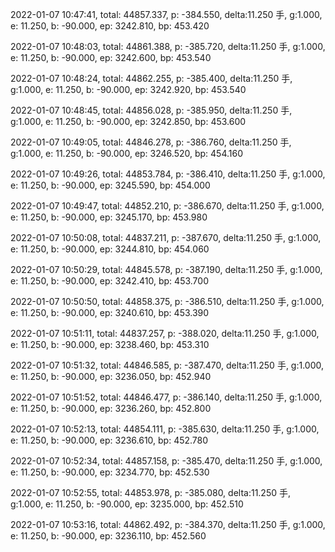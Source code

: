 2022-01-07 10:47:41, total: 44857.337, p: -384.550, delta:11.250 手, g:1.000, e: 11.250, b: -90.000, ep: 3242.810, bp: 453.420

2022-01-07 10:48:03, total: 44861.388, p: -385.720, delta:11.250 手, g:1.000, e: 11.250, b: -90.000, ep: 3242.600, bp: 453.540

2022-01-07 10:48:24, total: 44862.255, p: -385.400, delta:11.250 手, g:1.000, e: 11.250, b: -90.000, ep: 3242.920, bp: 453.540

2022-01-07 10:48:45, total: 44856.028, p: -385.950, delta:11.250 手, g:1.000, e: 11.250, b: -90.000, ep: 3242.850, bp: 453.600

2022-01-07 10:49:05, total: 44846.278, p: -386.760, delta:11.250 手, g:1.000, e: 11.250, b: -90.000, ep: 3246.520, bp: 454.160

2022-01-07 10:49:26, total: 44853.784, p: -386.410, delta:11.250 手, g:1.000, e: 11.250, b: -90.000, ep: 3245.590, bp: 454.000

2022-01-07 10:49:47, total: 44852.210, p: -386.670, delta:11.250 手, g:1.000, e: 11.250, b: -90.000, ep: 3245.170, bp: 453.980

2022-01-07 10:50:08, total: 44837.211, p: -387.670, delta:11.250 手, g:1.000, e: 11.250, b: -90.000, ep: 3244.810, bp: 454.060

2022-01-07 10:50:29, total: 44845.578, p: -387.190, delta:11.250 手, g:1.000, e: 11.250, b: -90.000, ep: 3242.410, bp: 453.700

2022-01-07 10:50:50, total: 44858.375, p: -386.510, delta:11.250 手, g:1.000, e: 11.250, b: -90.000, ep: 3240.610, bp: 453.390

2022-01-07 10:51:11, total: 44837.257, p: -388.020, delta:11.250 手, g:1.000, e: 11.250, b: -90.000, ep: 3238.460, bp: 453.310

2022-01-07 10:51:32, total: 44846.585, p: -387.470, delta:11.250 手, g:1.000, e: 11.250, b: -90.000, ep: 3236.050, bp: 452.940

2022-01-07 10:51:52, total: 44846.477, p: -386.140, delta:11.250 手, g:1.000, e: 11.250, b: -90.000, ep: 3236.260, bp: 452.800

2022-01-07 10:52:13, total: 44854.111, p: -385.630, delta:11.250 手, g:1.000, e: 11.250, b: -90.000, ep: 3236.610, bp: 452.780

2022-01-07 10:52:34, total: 44857.158, p: -385.470, delta:11.250 手, g:1.000, e: 11.250, b: -90.000, ep: 3234.770, bp: 452.530

2022-01-07 10:52:55, total: 44853.978, p: -385.080, delta:11.250 手, g:1.000, e: 11.250, b: -90.000, ep: 3235.000, bp: 452.510

2022-01-07 10:53:16, total: 44862.492, p: -384.370, delta:11.250 手, g:1.000, e: 11.250, b: -90.000, ep: 3236.110, bp: 452.560